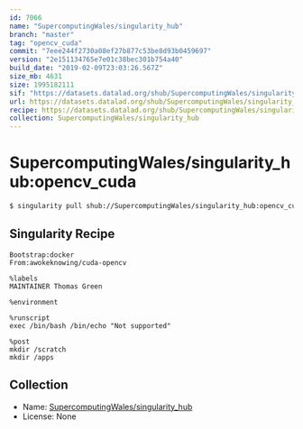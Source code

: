```yaml
---
id: 7066
name: "SupercomputingWales/singularity_hub"
branch: "master"
tag: "opencv_cuda"
commit: "7eee244f2730a08ef27b877c53be8d93b0459697"
version: "2e151134765e7e01c38bec301b754a40"
build_date: "2019-02-09T23:03:26.567Z"
size_mb: 4631
size: 1995182111
sif: "https://datasets.datalad.org/shub/SupercomputingWales/singularity_hub/opencv_cuda/2019-02-09-7eee244f-2e151134/2e151134765e7e01c38bec301b754a40.simg"
url: https://datasets.datalad.org/shub/SupercomputingWales/singularity_hub/opencv_cuda/2019-02-09-7eee244f-2e151134/
recipe: https://datasets.datalad.org/shub/SupercomputingWales/singularity_hub/opencv_cuda/2019-02-09-7eee244f-2e151134/Singularity
collection: SupercomputingWales/singularity_hub
---
```


# SupercomputingWales/singularity_hub:opencv_cuda

```bash
$ singularity pull shub://SupercomputingWales/singularity_hub:opencv_cuda
```

## Singularity Recipe

```singularity
Bootstrap:docker  
From:awokeknowing/cuda-opencv

%labels
MAINTAINER Thomas Green

%environment

%runscript
exec /bin/bash /bin/echo "Not supported"

%post  
mkdir /scratch
mkdir /apps
```

## Collection

 - Name: [SupercomputingWales/singularity_hub](https://github.com/SupercomputingWales/singularity_hub)
 - License: None

